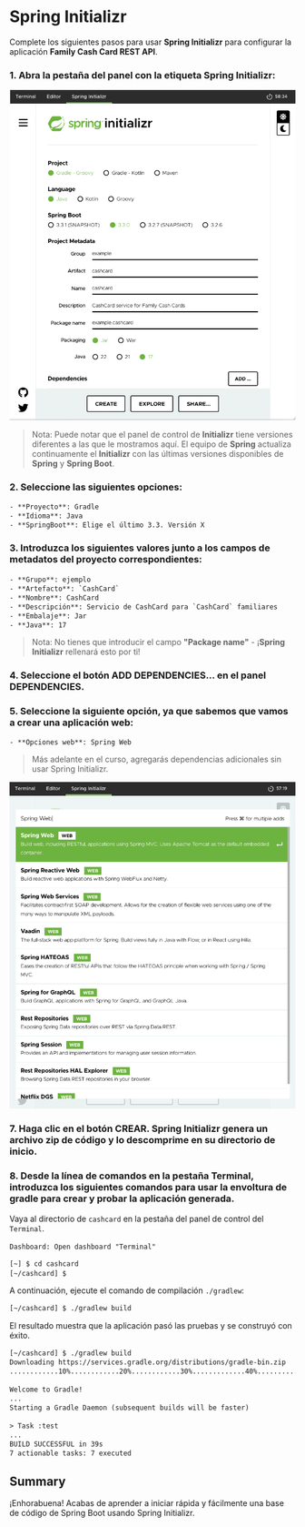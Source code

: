# Spring Initializr

Complete los siguientes pasos para usar **Spring Initializr** para configurar la aplicación **Family Cash Card REST API**.

### 1. Abra la pestaña del panel con la etiqueta **Spring Initializr**:

<img src="https://github.com/palmerovicdev/spring-certified-professional-course-es/blob/main/99-Assets%2Finitializr-metadata.png">

> Nota: Puede notar que el panel de control de **Initializr** tiene versiones diferentes a las que le mostramos aquí. El equipo de **Spring** actualiza continuamente el **Initializr** con las últimas versiones disponibles de **Spring** y **Spring Boot**.


### 2. Seleccione las siguientes opciones:
	- **Proyecto**: Gradle
	- **Idioma**: Java
	- **SpringBoot**: Elige el último 3.3. Versión X

### 3. Introduzca los siguientes valores junto a los campos de metadatos del proyecto correspondientes:
	- **Grupo**: ejemplo
	- **Artefacto**: `CashCard`
	- **Nombre**: CashCard
	- **Descripción**: Servicio de CashCard para `CashCard` familiares
	- **Embalaje**: Jar
	- **Java**: 17

   > Nota: No tienes que introducir el campo **"Package name"** - ¡**Spring Initializr** rellenará esto por ti!

### 4. Seleccione el botón **ADD DEPENDENCIES**... en el panel **DEPENDENCIES**.
### 5. Seleccione la siguiente opción, ya que sabemos que vamos a crear una aplicación web:
	- **Opciones web**: Spring Web

   > Más adelante en el curso, agregarás dependencias adicionales sin usar Spring Initializr.

<img src="https://github.com/palmerovicdev/spring-certified-professional-course-es/blob/main/99-Assets%2Finitializr-dependencies.png">

### 7. Haga clic en el botón **CREAR**. **Spring Initializr** genera un archivo zip de código y lo descomprime en su directorio de inicio.
### 8. Desde la línea de comandos en la pestaña **Terminal**, introduzca los siguientes comandos para usar la envoltura de gradle para crear y probar la aplicación generada.
Vaya al directorio de `cashcard` en la pestaña del panel de control del `Terminal`.

`Dashboard: Open dashboard "Terminal"`
```bash
[~] $ cd cashcard 
[~/cashcard] $
```

A continuación, ejecute el comando de compilación `./gradlew`:
```bash
[~/cashcard] $ ./gradlew build
```

El resultado muestra que la aplicación pasó las pruebas y se construyó con éxito.
```
[~/cashcard] $ ./gradlew build
Downloading https://services.gradle.org/distributions/gradle-bin.zip
............10%............20%............30%.............40%............50%............60%............70%.............80%............90%............100%

Welcome to Gradle!
...
Starting a Gradle Daemon (subsequent builds will be faster)

> Task :test
...
BUILD SUCCESSFUL in 39s
7 actionable tasks: 7 executed
```

## Summary

¡Enhorabuena! Acabas de aprender a iniciar rápida y fácilmente una base de código de Spring Boot usando Spring Initializr.